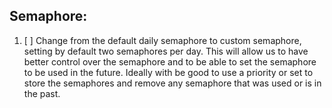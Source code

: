 ## Semaphore:

1. [ ]  Change from the default daily semaphore to custom semaphore, setting by default two semaphores per day. This will allow us to have better control over the semaphore and to be able to set the semaphore to be used in the future.
Ideally with be good to use a priority or set to store the semaphores and remove any semaphore that was used or is in the past.


